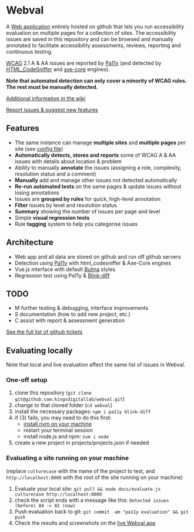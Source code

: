 # Webval

A [Web application](https://kingsdigitallab.github.io/webval/docs/) entirely hosted on github that lets you run accessibility evaluation on multiple pages for a collection of sites. The accessibility issues are saved in this repository and can be browsed and manually annotated to facilitate accessibility assessments, reviews, reporting and continuous testing. 

[WCAG](https://www.w3.org/WAI/standards-guidelines/wcag/) 2.1 A & AA issues are reported by [Pa11y](https://pa11y.org/) (and detected by [HTML_CodeSniffer](https://github.com/squizlabs/HTML_CodeSniffer) and [axe-core](https://github.com/dequelabs/axe-core) engines). 

**Note that automated detection can only cover a minority of WCAG rules. The rest must be manually detected.**

[Additional information in the wiki](https://github.com/kingsdigitallab/webval/wiki)

[Report issues & suggest new features](https://github.com/kingsdigitallab/webval/issues)

## Features

* The same instance can manage **multiple sites** and **multiple pages** per site (see [config file](projects/projects.json))
* **Automatically detects, stores and reports** some of WCAG A & AA issues with details about location & problem
* Ability to manually **annotate** the issues (assigning a role, complexity, resolution status and a comment)
* **Manually** add and manage other issues not detected automatically 
* **Re-run automated tests** on the same pages & update issues without losing annotations
* Issues are **grouped by rules** for quick, high-level annotation
* **Filter** issues by level and resolution status
* **Summary** showing the number of issues per page and level
* Simple **visual regression tests** 
* Rule **tagging** system to help you categorise issues

## Architecture

* Web app and all data are stored on github and run off github servers
* Detection using [Pa11y](https://pa11y.org/) with html_codesniffer & Axe-Core engines
* Vue.js interface with default [Bulma](https://bulma.io/) styles
* Regression test using Pa11y & [Blink-diff](https://github.com/yahoo/blink-diff)

## TODO

* M further testing & debugging, interface improvements
* S documentation (how to add new project, etc.)
* C assist with report & assessment generation

[See the full list of github tickets](https://github.com/kingsdigitallab/webval/issues)

## Evaluating locally

Note that local and live evaluation affect the same list of issues in Webval.

### One-off setup

1. clone this repository (`git clone git@github.com:kingsdigitallab/webval.git`)
2. change to that cloned folder (`cd webval`)
3. install the necessary packages: `npm i pa11y blink-diff`
4. if (3) fails, you may need to do this first:
   * [install nvm on your machine](https://github.com/nvm-sh/nvm#install--update-script)
   * restart your terminal session
   * install node.js and npm: `nvm i node`
5. create a new project in projects/projects.json if needed

### Evaluating a site running on your machine

(replace `culturecase` with the name of the project to test, and `http://localhost:8000` with the root of the site running on your machine)

1. Evaluate your local site: `git pull && node docs/evaluate.js culturecase http://localhost:8000`
2. check the script ends with a message like this: `Detected issues (before) 84 -> 82 (now)` 
3. Push evaluation back to git: `git commit -am "pa11y evaluation" && git push`
4. Check the results and screenshots on the [live Webval app](https://kingsdigitallab.github.io/webval/docs/)


